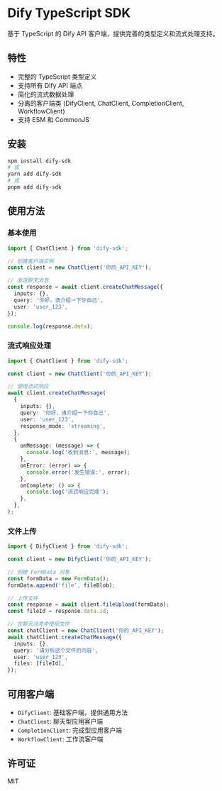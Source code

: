 # Dify TypeScript SDK

基于 TypeScript 的 Dify API 客户端，提供完善的类型定义和流式处理支持。

## 特性

- 完整的 TypeScript 类型定义
- 支持所有 Dify API 端点
- 简化的流式数据处理
- 分离的客户端类 (DifyClient, ChatClient, CompletionClient, WorkflowClient)
- 支持 ESM 和 CommonJS

## 安装

```bash
npm install dify-sdk
# 或
yarn add dify-sdk
# 或
pnpm add dify-sdk
```

## 使用方法

### 基本使用

```typescript
import { ChatClient } from 'dify-sdk';

// 创建客户端实例
const client = new ChatClient('你的_API_KEY');

// 发送聊天消息
const response = await client.createChatMessage({
  inputs: {},
  query: '你好，请介绍一下你自己',
  user: 'user_123',
});

console.log(response.data);
```

### 流式响应处理

```typescript
import { ChatClient } from 'dify-sdk';

const client = new ChatClient('你的_API_KEY');

// 使用流式响应
await client.createChatMessage(
  {
    inputs: {},
    query: '你好，请介绍一下你自己',
    user: 'user_123',
    response_mode: 'streaming',
  },
  {
    onMessage: (message) => {
      console.log('收到消息:', message);
    },
    onError: (error) => {
      console.error('发生错误:', error);
    },
    onComplete: () => {
      console.log('流式响应完成');
    },
  },
);
```

### 文件上传

```typescript
import { DifyClient } from 'dify-sdk';

const client = new DifyClient('你的_API_KEY');

// 创建 FormData 对象
const formData = new FormData();
formData.append('file', fileBlob);

// 上传文件
const response = await client.fileUpload(formData);
const fileId = response.data.id;

// 在聊天消息中使用文件
const chatClient = new ChatClient('你的_API_KEY');
await chatClient.createChatMessage({
  inputs: {},
  query: '请分析这个文件的内容',
  user: 'user_123',
  files: [fileId],
});
```

## 可用客户端

- `DifyClient`: 基础客户端，提供通用方法
- `ChatClient`: 聊天型应用客户端
- `CompletionClient`: 完成型应用客户端
- `WorkflowClient`: 工作流客户端

## 许可证

MIT
